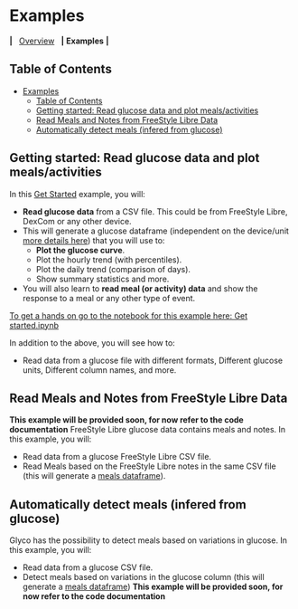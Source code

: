 # Examples

**|** &nbsp; [Overview](../README.md) &nbsp; **|** **Examples** **|**
## Table of Contents
- [Examples](#examples)
  - [Table of Contents](#table-of-contents)
  - [Getting started: Read glucose data and plot meals/activities](#getting-started-read-glucose-data-and-plot-mealsactivities)
  - [Read Meals and Notes from FreeStyle Libre Data](#read-meals-and-notes-from-freestyle-libre-data)
  - [Automatically detect meals (infered from glucose)](#automatically-detect-meals-infered-from-glucose)
## Getting started: Read glucose data and plot meals/activities
In this [Get Started](https://github.com/nidhog/glyco/blob/main/examples/Get%20started.ipynb) example, you will:
* **Read glucose data** from a CSV file. This could be from FreeStyle Libre, DexCom or any other device.
* This will generate a glucose dataframe (independent on the device/unit [more details here](concepts/glucose.md)) that you will use to:
  * **Plot the glucose curve**.
  * Plot the hourly trend (with percentiles).
  * Plot the daily trend (comparison of days).
  * Show summary statistics and more.
* You will also learn to **read meal (or activity) data** and show the response to a meal or any other type of event.

[To get a hands on go to the notebook for this example here: Get started.ipynb](https://github.com/nidhog/glyco/blob/main/examples/Get%20started.ipynb)

In addition to the above, you will see how to:
* Read data from a glucose file with different formats, Different glucose units, Different column names, and more.

## Read Meals and Notes from FreeStyle Libre Data
**This example will be provided soon, for now refer to the code documentation**
FreeStyle Libre glucose data contains meals and notes. In this example, you will:
* Read data from a glucose FreeStyle Libre CSV file.
* Read Meals based on the FreeStyle Libre notes in the same CSV file (this will generate a [meals dataframe](concepts/meals.md)).
## Automatically detect meals (infered from glucose)
Glyco has the possibility to detect meals based on variations in glucose. In this example, you will:
* Read data from a glucose CSV file.
* Detect meals based on variations in the glucose column (this will generate a [meals dataframe](concepts/meals.md))
**This example will be provided soon, for now refer to the code documentation**
